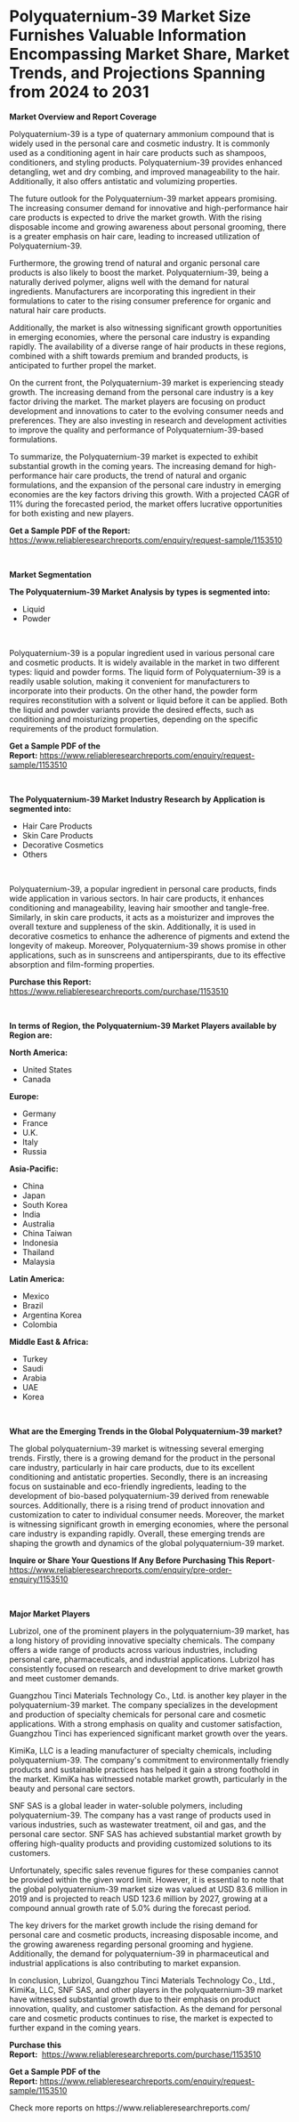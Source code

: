 <p><h1>Polyquaternium-39 Market Size Furnishes Valuable Information Encompassing Market Share, Market Trends, and Projections Spanning from 2024 to 2031</h1></p><p><strong>Market Overview and Report Coverage</strong></p>
<p><p>Polyquaternium-39 is a type of quaternary ammonium compound that is widely used in the personal care and cosmetic industry. It is commonly used as a conditioning agent in hair care products such as shampoos, conditioners, and styling products. Polyquaternium-39 provides enhanced detangling, wet and dry combing, and improved manageability to the hair. Additionally, it also offers antistatic and volumizing properties.</p><p>The future outlook for the Polyquaternium-39 market appears promising. The increasing consumer demand for innovative and high-performance hair care products is expected to drive the market growth. With the rising disposable income and growing awareness about personal grooming, there is a greater emphasis on hair care, leading to increased utilization of Polyquaternium-39.</p><p>Furthermore, the growing trend of natural and organic personal care products is also likely to boost the market. Polyquaternium-39, being a naturally derived polymer, aligns well with the demand for natural ingredients. Manufacturers are incorporating this ingredient in their formulations to cater to the rising consumer preference for organic and natural hair care products.</p><p>Additionally, the market is also witnessing significant growth opportunities in emerging economies, where the personal care industry is expanding rapidly. The availability of a diverse range of hair products in these regions, combined with a shift towards premium and branded products, is anticipated to further propel the market.</p><p>On the current front, the Polyquaternium-39 market is experiencing steady growth. The increasing demand from the personal care industry is a key factor driving the market. The market players are focusing on product development and innovations to cater to the evolving consumer needs and preferences. They are also investing in research and development activities to improve the quality and performance of Polyquaternium-39-based formulations.</p><p>To summarize, the Polyquaternium-39 market is expected to exhibit substantial growth in the coming years. The increasing demand for high-performance hair care products, the trend of natural and organic formulations, and the expansion of the personal care industry in emerging economies are the key factors driving this growth. With a projected CAGR of 11% during the forecasted period, the market offers lucrative opportunities for both existing and new players.</p></p>
<p><strong>Get a Sample PDF of the Report:</strong> <a href="https://www.reliableresearchreports.com/enquiry/request-sample/1153510">https://www.reliableresearchreports.com/enquiry/request-sample/1153510</a></p>
<p>&nbsp;</p>
<p><strong>Market Segmentation</strong></p>
<p><strong>The Polyquaternium-39 Market Analysis by types is segmented into:</strong></p>
<p><ul><li>Liquid</li><li>Powder</li></ul></p>
<p>&nbsp;</p>
<p><p>Polyquaternium-39 is a popular ingredient used in various personal care and cosmetic products. It is widely available in the market in two different types: liquid and powder forms. The liquid form of Polyquaternium-39 is a readily usable solution, making it convenient for manufacturers to incorporate into their products. On the other hand, the powder form requires reconstitution with a solvent or liquid before it can be applied. Both the liquid and powder variants provide the desired effects, such as conditioning and moisturizing properties, depending on the specific requirements of the product formulation.</p></p>
<p><strong>Get a Sample PDF of the Report:</strong>&nbsp;<a href="https://www.reliableresearchreports.com/enquiry/request-sample/1153510">https://www.reliableresearchreports.com/enquiry/request-sample/1153510</a></p>
<p>&nbsp;</p>
<p><strong>The Polyquaternium-39 Market Industry Research by Application is segmented into:</strong></p>
<p><ul><li>Hair Care Products</li><li>Skin Care Products</li><li>Decorative Cosmetics</li><li>Others</li></ul></p>
<p>&nbsp;</p>
<p><p>Polyquaternium-39, a popular ingredient in personal care products, finds wide application in various sectors. In hair care products, it enhances conditioning and manageability, leaving hair smoother and tangle-free. Similarly, in skin care products, it acts as a moisturizer and improves the overall texture and suppleness of the skin. Additionally, it is used in decorative cosmetics to enhance the adherence of pigments and extend the longevity of makeup. Moreover, Polyquaternium-39 shows promise in other applications, such as in sunscreens and antiperspirants, due to its effective absorption and film-forming properties.</p></p>
<p><strong>Purchase this Report:</strong>&nbsp; <a href="https://www.reliableresearchreports.com/purchase/1153510">https://www.reliableresearchreports.com/purchase/1153510</a></p>
<p>&nbsp;</p>
<p><strong>In terms of Region, the Polyquaternium-39 Market Players available by Region are:</strong></p>
<p>
    <p> <strong> North America: </strong>
        <ul>
            <li>United States</li>
            <li>Canada</li>
        </ul>
        </p> 
    <p> <strong> Europe: </strong>
        <ul>
            <li>Germany</li>
            <li>France</li>
            <li>U.K.</li>
            <li>Italy</li>
            <li>Russia</li>
        </ul>
        </p> 
    <p> <strong> Asia-Pacific: </strong>
        <ul>
            <li>China</li>
            <li>Japan</li>
            <li>South Korea</li>
            <li>India</li>
            <li>Australia</li>
            <li>China Taiwan</li>
            <li>Indonesia</li>
            <li>Thailand</li>
            <li>Malaysia</li>
        </ul>
        </p> 
    <p> <strong> Latin America: </strong>
        <ul>
            <li>Mexico</li>
            <li>Brazil</li>
            <li>Argentina Korea</li>
            <li>Colombia</li>
        </ul>
        </p> 
    <p> <strong> Middle East & Africa: </strong>
        <ul>
            <li>Turkey</li>
            <li>Saudi</li>
            <li>Arabia</li>
            <li>UAE</li>
            <li>Korea</li>
        </ul>
    </p>
    </p>
<p>&nbsp;</p>
<p><strong>What are the Emerging Trends in the Global Polyquaternium-39 market?</strong></p>
<p><p>The global polyquaternium-39 market is witnessing several emerging trends. Firstly, there is a growing demand for the product in the personal care industry, particularly in hair care products, due to its excellent conditioning and antistatic properties. Secondly, there is an increasing focus on sustainable and eco-friendly ingredients, leading to the development of bio-based polyquaternium-39 derived from renewable sources. Additionally, there is a rising trend of product innovation and customization to cater to individual consumer needs. Moreover, the market is witnessing significant growth in emerging economies, where the personal care industry is expanding rapidly. Overall, these emerging trends are shaping the growth and dynamics of the global polyquaternium-39 market.</p></p>
<p><strong>Inquire or Share Your Questions If Any Before Purchasing This Report</strong>- <a href="https://www.reliableresearchreports.com/enquiry/pre-order-enquiry/1153510">https://www.reliableresearchreports.com/enquiry/pre-order-enquiry/1153510</a></p>
<p>&nbsp;</p>
<p><strong>Major Market Players</strong></p>
<p><p>Lubrizol, one of the prominent players in the polyquaternium-39 market, has a long history of providing innovative specialty chemicals. The company offers a wide range of products across various industries, including personal care, pharmaceuticals, and industrial applications. Lubrizol has consistently focused on research and development to drive market growth and meet customer demands.</p><p>Guangzhou Tinci Materials Technology Co., Ltd. is another key player in the polyquaternium-39 market. The company specializes in the development and production of specialty chemicals for personal care and cosmetic applications. With a strong emphasis on quality and customer satisfaction, Guangzhou Tinci has experienced significant market growth over the years.</p><p>KimiKa, LLC is a leading manufacturer of specialty chemicals, including polyquaternium-39. The company's commitment to environmentally friendly products and sustainable practices has helped it gain a strong foothold in the market. KimiKa has witnessed notable market growth, particularly in the beauty and personal care sectors.</p><p>SNF SAS is a global leader in water-soluble polymers, including polyquaternium-39. The company has a vast range of products used in various industries, such as wastewater treatment, oil and gas, and the personal care sector. SNF SAS has achieved substantial market growth by offering high-quality products and providing customized solutions to its customers.</p><p>Unfortunately, specific sales revenue figures for these companies cannot be provided within the given word limit. However, it is essential to note that the global polyquaternium-39 market size was valued at USD 83.6 million in 2019 and is projected to reach USD 123.6 million by 2027, growing at a compound annual growth rate of 5.0% during the forecast period.</p><p>The key drivers for the market growth include the rising demand for personal care and cosmetic products, increasing disposable income, and the growing awareness regarding personal grooming and hygiene. Additionally, the demand for polyquaternium-39 in pharmaceutical and industrial applications is also contributing to market expansion.</p><p>In conclusion, Lubrizol, Guangzhou Tinci Materials Technology Co., Ltd., KimiKa, LLC, SNF SAS, and other players in the polyquaternium-39 market have witnessed substantial growth due to their emphasis on product innovation, quality, and customer satisfaction. As the demand for personal care and cosmetic products continues to rise, the market is expected to further expand in the coming years.</p></p>
<p><strong>Purchase this Report:</strong>&nbsp;&nbsp;<a href="https://www.reliableresearchreports.com/purchase/1153510">https://www.reliableresearchreports.com/purchase/1153510</a></p>
<p></p>
<p><strong>Get a Sample PDF of the Report:</strong>&nbsp;<a href="https://www.reliableresearchreports.com/enquiry/request-sample/1153510">https://www.reliableresearchreports.com/enquiry/request-sample/1153510</a></p>
<p>Check more reports on https://www.reliableresearchreports.com/</p>